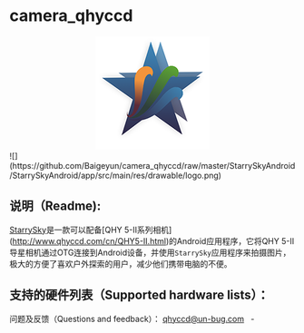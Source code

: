  camera_qhyccd
 =
<div align=center><img src="https://github.com/Baigeyun/camera_qhyccd/raw/master/StarrySkyAndroid/StarrySkyAndroid/app/src/main/res/drawable/logo.png"/></div>
![](https://github.com/Baigeyun/camera_qhyccd/raw/master/StarrySkyAndroid/StarrySkyAndroid/app/src/main/res/drawable/logo.png)

说明（Readme):<br>
-
[StarrySky](https://play.google.com/store/apps/details?id=com.starrysky"GooglePlay下载地址")是一款可以配备[QHY 5-II系列相机](http://www.qhyccd.com/cn/QHY5-II.html)的Android应用程序，它将QHY 5-II导星相机通过OTG连接到Android设备，并使用`StarrySky`应用程序来拍摄图片，极大的方便了喜欢户外探索的用户，减少他们携带电脑的不便。


支持的硬件列表（Supported hardware lists）：
-




问题及反馈（Questions and feedback）：
   qhyccd@un-bug.com
   -
